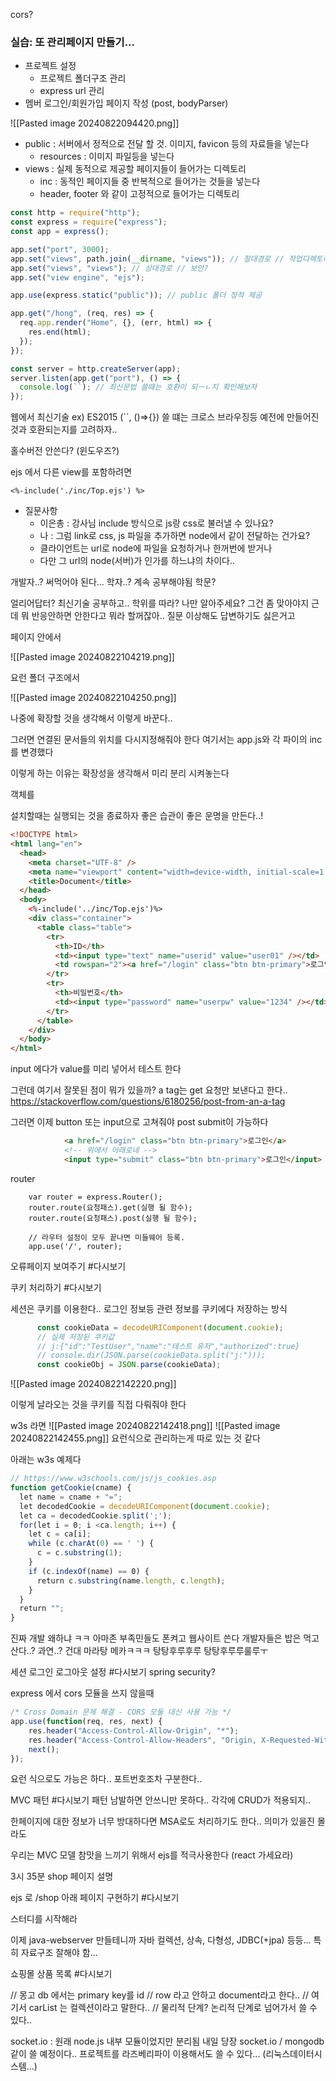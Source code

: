 
cors?


### 실습: 또 관리페이지 만들기...
- 프로젝트 설정
	- 프로젝트 폴더구조 관리
	- express url 관리
- 멤버 로그인/회원가입 페이지 작성 (post, bodyParser)


![[Pasted image 20240822094420.png]]
- public : 서버에서 정적으로 전달 할 것.  이미지, favicon 등의 자료들을 넣는다
	- resources : 이미지 파일등을 넣는다
- views : 실제 동적으로 제공할 페이지들이 들어가는 디렉토리
	- inc : 동적인 페이지들 중 반복적으로 들어가는 것들을 넣는다
	- header, footer 와 같이 고정적으로 들어가는 디렉토리
``` node.js
const http = require("http");
const express = require("express");
const app = express();

app.set("port", 3000);
app.set("views", path.join(__dirname, "views")); // 절대경로 // 작업디렉토리가 바뀐다면 이게 나을 수 있음
app.set("views", "views"); // 상대경로 // 보안?
app.set("view engine", "ejs");

app.use(express.static("public")); // public 폴더 정적 제공

app.get("/hong", (req, res) => {
  req.app.render("Home", {}, (err, html) => {
    res.end(html);
  });
});

const server = http.createServer(app);
server.listen(app.get("port"), () => {
  console.log(``); // 최신문법 쓸때는 호환이 되ㅡㄴ지 확인해보자
});

```


웹에서 최신기술 ex) ES2015 (\`\`, ()=>{}) 쓸 떄는 크로스 브라우징등
예전에 만들어진 것과 호환되는지를 고려하자..

홀수버전 안쓴다? (윈도우즈?)


ejs 에서 다른 view를 포함하려면

``` ejs
<%-include('./inc/Top.ejs') %>
```

- 질문사항
	- 이은총 : 강사님 include 방식으로 js랑 css로 불러낼 수 있나요?
	- 나 : 그럼 link로 css, js 파일을 추가하면 node에서 같이 전달하는 건가요?
	- 클라이언트는 url로 node에 파일을 요청하거나 한꺼번에 받거나
	- 다만 그 url의 node(서버)가 인가를 하느냐의 차이다..

개발자..? 써먹어야 된다...
학자..? 계속 공부해야됨 학문?

얼리어답터? 최신기술 공부하고.. 학위를 따라?
나만 알아주세요? 그건 좀 맞아야지 
근데 뭐 반응안하면 안한다고 뭐라 할꺼잖아..
질문 이상해도 답변하기도 싫은거고

페이지 안에서 



![[Pasted image 20240822104219.png]]

요런 폴더 구조에서

![[Pasted image 20240822104250.png]]

나중에 확장할 것을 생각해서 이렇게 바꾼다..

그러면 연결된 문서들의 위치를 다시지정해줘야 한다
여기서는 app.js와 각 파이의 inc를 변경했다

이렇게 하는 이유는 확장성을 생각해서 미리 분리 시켜놓는다


객체를 




설치할때는 실행되는 것을 종료하자
좋은 습관이 좋은 운명을 만든다..!

``` html
<!DOCTYPE html>
<html lang="en">
  <head>
    <meta charset="UTF-8" />
    <meta name="viewport" content="width=device-width, initial-scale=1.0" />
    <title>Document</title>
  </head>
  <body>
    <%-include('../inc/Top.ejs')%>
    <div class="container">
      <table class="table">
        <tr>
          <th>ID</th>
          <td><input type="text" name="userid" value="user01" /></td>
          <td rowspan="2"><a href="/login" class="btn btn-primary">로그인</a></td>
        </tr>
        <tr>
          <th>비밀번호</th>
          <td><input type="password" name="userpw" value="1234" /></td>
        </tr>
      </table>
    </div>
  </body>
</html>
```

input 에다가 value를 미리 넣어서 테스트 한다

그런데 여기서 잘못된 점이 뭐가 있을까?
a tag는 get 요청만 보낸다고 한다..
https://stackoverflow.com/questions/6180256/post-from-an-a-tag

그러면 이제 button 또는 input으로 고쳐줘야 post submit이 가능하다
```html
			<a href="/login" class="btn btn-primary">로그인</a>
			<!-- 위에서 아래로네 -->
            <input type="submit" class="btn btn-primary">로그인</input>
```



router
``` node
	var router = express.Router();
	router.route(요청패스).get(실행 될 함수);
	router.route(요청패스).post(실행 될 함수);

	// 라우터 설정이 모두 끝나면 미들웨어 등록.
	app.use('/', router);
```


오류페이지 보여주기 #다시보기 

쿠키 처리하기 #다시보기

세션은 쿠키를 이용한다..
로그인 정보등 관련 정보를 쿠키에다 저장하는 방식

```js
      const cookieData = decodeURIComponent(document.cookie);
      // 실제 저장된 쿠키값
	  // j:{"id":"TestUser","name":"테스트 유저","authorized":true}
      // console.dir(JSON.parse(cookieData.split("j:")));
      const cookieObj = JSON.parse(cookieData);
```


![[Pasted image 20240822142220.png]]

이렇게 날라오는 것을 쿠키를 직접 다뤄줘야 한다


w3s 라면
![[Pasted image 20240822142418.png]]
![[Pasted image 20240822142455.png]]
요런식으로 관리하는게 따로 있는 것 같다


아래는 w3s 예제다
``` js
// https://www.w3schools.com/js/js_cookies.asp
function getCookie(cname) {  
  let name = cname + "=";  
  let decodedCookie = decodeURIComponent(document.cookie);  
  let ca = decodedCookie.split(';');  
  for(let i = 0; i <ca.length; i++) {  
    let c = ca[i];  
    while (c.charAt(0) == ' ') {  
      c = c.substring(1);  
    }  
    if (c.indexOf(name) == 0) {  
      return c.substring(name.length, c.length);  
    }  
  }  
  return "";  
}
```


진짜 개발 왜하냐 ㅋㅋ 
아마존 부족민들도 폰켜고 웹사이트 쓴다
개발자들은 밥은 먹고 산다..? 과연..?
건대 마라탕 메카ㅋㅋㅋ
탕탕후루후루 탕탕후루루룰루ㅜ



세션 로그인 로그아웃 설정 #다시보기
spring security?


express 에서 cors 모듈을 쓰지 않을때
``` js
/* Cross Domain 문제 해결 - CORS 모둘 대신 사용 가능 */
app.use(function(req, res, next) {
    res.header("Access-Control-Allow-Origin", "*");
    res.header("Access-Control-Allow-Headers", "Origin, X-Requested-With, Content-Type, Accept");
    next();
});
```
요런 식으로도 가능은 하다..
포트번호조차 구분한다..

MVC 패턴 #다시보기
패턴 남발하면 안쓰니만 못하다..
각각에 CRUD가 적용되지..

한페이지에 대한 정보가 너무 방대하다면  MSA로도 처리하기도 한다..
의미가 있을진 몰라도

우리는 MVC 모델 참맛을 느끼기 위해서 ejs를 적극사용한다 (react 가세요라)

3시 35분 shop 페이지 설명

ejs 로 /shop 아래 페이지 구현하기 #다시보기

스터디를 시작해라


이제 java-webserver 만들테니까
자바 컬렉션, 상속, 다형성, JDBC(+jpa) 등등...
특히 자료구조 잘해야 함...



  

쇼핑몰 상품 목록 #다시보기 

// 몽고 db 에서는 primary key를 id
// row 라고 안하고 document라고 한다..
// 여기서 carList 는 컬렉션이라고 말한다..
// 물리적 단계? 논리적 단계로 넘어가서 쓸 수 있다..


socket.io : 원래 node.js 내부 모듈이었지만 분리됨
내일 당장 socket.io / mongodb 같이 쓸 예정이다..
프로젝트를 라즈베리파이 이용해서도 쓸 수 있다... (리눅스데이터시스템...)



